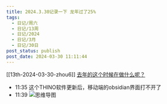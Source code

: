 ```yaml
---
title: 2024.3.30记录一下 龙年过了25%
tags:
  - 日记/周六
  - 日记/13周
  - 日记/2024
  - 日记/3月
  - 日记/30日
post_status: publish
post_date: 2024-03-30 11:11:44
---
```

[[13th-2024-03-30-zhou6]] 
[去年的这个时候在做什么呢？](./1th-2023-01-03-zhou2.md)
- 11:35 这个THINO软件更新后，移动端的obsidian界面打不开了
- 11:39 ![思维导图](https://blogimg.mrhuang.space/img/2022-01-28/20220125094327.png)